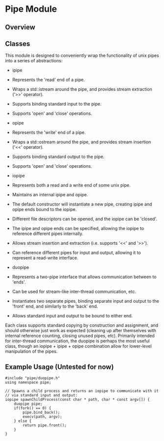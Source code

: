 Pipe Module
===========

Overview
--------

Classes
-------

This module is designed to conveniently wrap the functionality of unix pipes into a series of abstractions:

- ipipe
 - Represents the 'read' end of a pipe.
 - Wraps a std::istream around the pipe, and provides stream extraction ('>>' operator).
 - Supports binding standard input to the pipe.
 - Supports 'open' and 'close' operations.
 
- opipe
 - Represents the 'write' end of a pipe.
 - Wraps a std::ostream around the pipe, and provides stream insertion ('<<' operator).
 - Supports binding standard output to the pipe.
 - Supports 'open' and 'close' operations.
 
- iopipe
 - Represents both a read and a write end of some unix pipe.
 - Maintains an internal ipipe and opipe.
 - The default constructor will instantiate a new pipe, creating ipipe and opipe ends bound to the iopipe.
 - Different file descriptors can be opened, and the iopipe can be 'closed'.
 - The ipipe and opipe ends can be specified, allowing the iopipe to reference different pipes internally.
 - Allows stream insertion and extraction (i.e. supports '<<' and '>>').
 - Can reference different pipes for input and output, allowing it to represent a read-write interface.
  
- duopipe
 - Represents a two-pipe interface that allows communication between to 'ends'.
  - Can be used for stream-like inter-thread communication, etc.
 - Instantiates two separate pipes, binding separate input and output to the 'front' end, and similarly to the 'back' end.
 - Allows standard input and output to be bound to either end.

Each class supports standard copying by construction and assignment, and should otherwise just work as expected (cleaning up after themselves with internal reference counting, closing unused pipes, etc).
Primarily intended for inter-thread communication, the duopipe is perhaps the most useful class, though an iopipe + ipipe + opipe combination allow for lower-level manipulation of the pipes.


Example Usage (Untested for now)
--------------------------------

    #include "pipe/duopipe.h"
    using namespace pipe;

    // Spawns a child process and returns an iopipe to communicate with it
	// via standard input and output:
	iopipe spawnChildProcess(const char * path, char * const argv[]) {
	    duopipe pipe;
	    if(fork() == 0) {
            pipe.bind_back();
            execv(path, argv);
        } else {
            return pipe.front();
        }
    }
